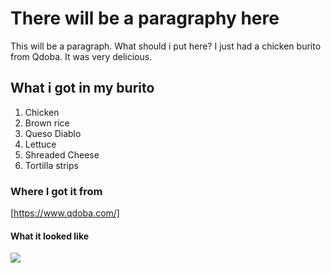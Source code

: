 # There will be a paragraphy here
  This will be a paragraph.
  What should i put here?
  I just had a chicken burito from Qdoba.
  It was very delicious. 
## What i got in my burito
1. Chicken 
2. Brown rice
3. Queso Diablo
4. Lettuce 
5. Shreaded Cheese 
6. Tortilla strips
### Where I got it from
[https://www.qdoba.com/]
#### What it looked like
![](burrito)
